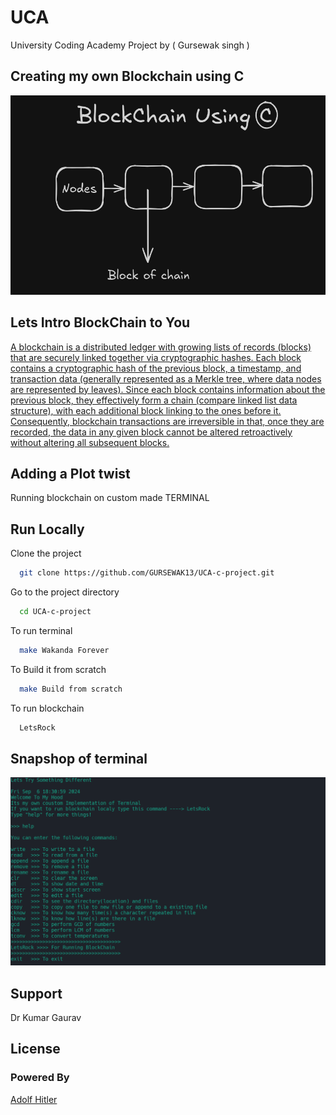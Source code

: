 
# UCA

University  Coding Academy Project by ( Gursewak singh )

## Creating my own Blockchain using C

![[Image description]](./Images/Screenshot_20240822_202709.png)

## Lets Intro BlockChain to You

 [A blockchain is a distributed ledger with growing lists of records (blocks) that are securely linked together via cryptographic hashes. Each block contains a cryptographic hash of the previous block, a timestamp, and transaction data (generally represented as a Merkle tree, where data nodes are represented by leaves). Since each block contains information about the previous block, they effectively form a chain (compare linked list data structure), with each additional block linking to the ones before it. Consequently, blockchain transactions are irreversible in that, once they are recorded, the data in any given block cannot be altered retroactively without altering all subsequent blocks.](https://awesomeopensource.com/project/elangosundar/awesome-README-templates)


## Adding a Plot twist
Running blockchain on custom made TERMINAL 


## Run Locally

Clone the project

```bash
  git clone https://github.com/GURSEWAK13/UCA-c-project.git
```

Go to the project directory

```bash
  cd UCA-c-project
```

To run terminal

```bash
  make Wakanda Forever
```
To Build it from scratch
```bash
  make Build from scratch
```

To run blockchain 

```bash
  LetsRock
```

## Snapshop of terminal
![[Image description]](./Images/image.png)
## Support

Dr Kumar Gaurav


## License
### Powered By

[Adolf Hitler](https://en.wikipedia.org/wiki/Adolf_Hitler)